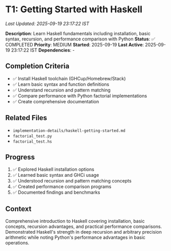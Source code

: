# T1: Getting Started with Haskell
*Last Updated: 2025-09-19 23:17:22 IST*

**Description**: Learn Haskell fundamentals including installation, basic syntax, recursion, and performance comparison with Python
**Status**: ✅ COMPLETED
**Priority**: MEDIUM
**Started**: 2025-09-19
**Last Active**: 2025-09-19 23:17:22 IST
**Dependencies**: -

## Completion Criteria
- ✅ Install Haskell toolchain (GHCup/Homebrew/Stack)
- ✅ Learn basic syntax and function definitions
- ✅ Understand recursion and pattern matching
- ✅ Compare performance with Python factorial implementations
- ✅ Create comprehensive documentation

## Related Files
- `implementation-details/haskell-getting-started.md`
- `factorial_test.py`
- `factorial_test.hs`

## Progress
1. ✅ Explored Haskell installation options
2. ✅ Learned basic syntax and GHCi usage
3. ✅ Understood recursion and pattern matching concepts
4. ✅ Created performance comparison programs
5. ✅ Documented findings and benchmarks

## Context
Comprehensive introduction to Haskell covering installation, basic concepts, recursion advantages, and practical performance comparisons. Demonstrated Haskell's strength in deep recursion and arbitrary precision arithmetic while noting Python's performance advantages in basic operations.
